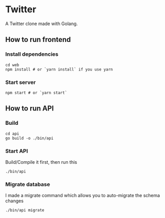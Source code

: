 # Twitter

A Twitter clone made with Golang. 


## How to run frontend
### Install dependencies
```
cd web
npm install # or `yarn install` if you use yarn
```

### Start server
```
npm start # or `yarn start`
```

## How to run API

### Build
```
cd api
go build -o ./bin/api
```

### Start API
Build/Compile it first, then run this
```
./bin/api
```

### Migrate database
I made a migrate command which allows you to auto-migrate the schema changes
```
./bin/api migrate
```
